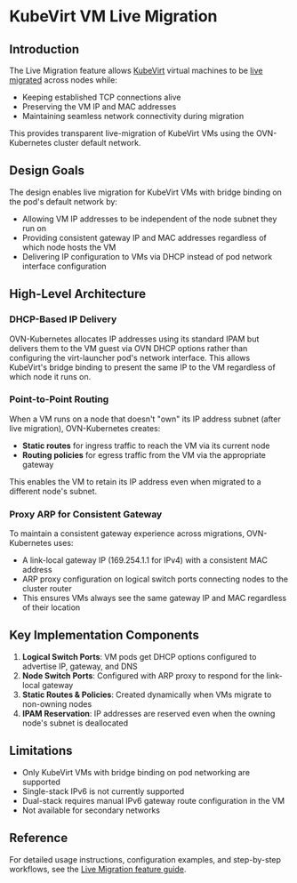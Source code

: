 # KubeVirt VM Live Migration

## Introduction

The Live Migration feature allows [KubeVirt](https://kubevirt.io) virtual machines to be [live migrated](https://kubevirt.io/user-guide/operations/live_migration/) across nodes while:
- Keeping established TCP connections alive
- Preserving the VM IP and MAC addresses
- Maintaining seamless network connectivity during migration

This provides transparent live-migration of KubeVirt VMs using the OVN-Kubernetes cluster default network.

## Design Goals

The design enables live migration for KubeVirt VMs with bridge binding on the pod's default network by:
- Allowing VM IP addresses to be independent of the node subnet they run on
- Providing consistent gateway IP and MAC addresses regardless of which node hosts the VM
- Delivering IP configuration to VMs via DHCP instead of pod network interface configuration

## High-Level Architecture

### DHCP-Based IP Delivery

OVN-Kubernetes allocates IP addresses using its standard IPAM but delivers them to the VM guest via OVN DHCP options rather than configuring the virt-launcher pod's network interface. This allows KubeVirt's bridge binding to present the same IP to the VM regardless of which node it runs on.

### Point-to-Point Routing

When a VM runs on a node that doesn't "own" its IP address subnet (after live migration), OVN-Kubernetes creates:
- **Static routes** for ingress traffic to reach the VM via its current node
- **Routing policies** for egress traffic from the VM via the appropriate gateway

This enables the VM to retain its IP address even when migrated to a different node's subnet.

### Proxy ARP for Consistent Gateway

To maintain a consistent gateway experience across migrations, OVN-Kubernetes uses:
- A link-local gateway IP (169.254.1.1 for IPv4) with a consistent MAC address
- ARP proxy configuration on logical switch ports connecting nodes to the cluster router
- This ensures VMs always see the same gateway IP and MAC regardless of their location

## Key Implementation Components

1. **Logical Switch Ports**: VM pods get DHCP options configured to advertise IP, gateway, and DNS
2. **Node Switch Ports**: Configured with ARP proxy to respond for the link-local gateway
3. **Static Routes & Policies**: Created dynamically when VMs migrate to non-owning nodes
4. **IPAM Reservation**: IP addresses are reserved even when the owning node's subnet is deallocated

## Limitations

- Only KubeVirt VMs with bridge binding on pod networking are supported
- Single-stack IPv6 is not currently supported
- Dual-stack requires manual IPv6 gateway route configuration in the VM
- Not available for secondary networks

## Reference

For detailed usage instructions, configuration examples, and step-by-step workflows, see the [Live Migration feature guide](../features/live-migration.md).
